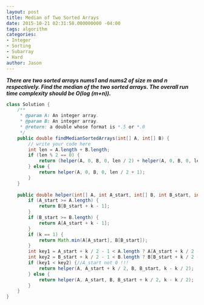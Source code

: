 ```yaml
---
layout: post
title: Median of Two Sorted Arrays
date: 2015-10-21 02:31:58.000000000 -04:00
tags: algorithm
categories:
- Integer
- Sorting
- Subarray
- Hard
author: Jason
---
```

<p><strong><em>There are two sorted arrays nums1 and nums2 of size m and n respectively. Find the median of the two sorted arrays. The overall run time complexity should be O(log (m+n)).</em></strong></p>


``` java
class Solution {
    /**
     * @param A: An integer array.
     * @param B: An integer array.
     * @return: a double whose format is *.5 or *.0
     */
    public double findMedianSortedArrays(int[] A, int[] B) {
        // write your code here
        int len = A.length + B.length;
        if (len % 2 == 0) {
            return (helper(A, 0, B, 0, len / 2) + helper(A, 0, B, 0, len / 2 + 1)) / 2.0;
        } else {
            return helper(A, 0, B, 0, len / 2 + 1);
        }
    }
    
    public double helper(int[] A, int A_start, int[] B, int B_start, int k) {
        if (A_start >= A.length) {
            return B[B_start + k - 1];
        }
        if (B_start >= B.length) {
            return A[A_start + k - 1];
        }
        if (k == 1) {
            return Math.min(A[A_start], B[B_start]);
        }
        int key1 = A_start + k / 2 - 1 < A.length ? A[A_start + k / 2 - 1] : Integer.MAX_VALUE;
        int key2 = B_start + k / 2 - 1 < B.length ? B[B_start + k / 2 - 1] : Integer.MAX_VALUE;
        if (key1 < key2) {//A_start not 0 !!!
            return helper(A, A_start + k / 2, B, B_start, k - k / 2);
        } else {
            return helper(A, A_start, B, B_start + k / 2, k - k / 2);
        }
    }
}
```
